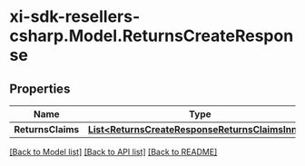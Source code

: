 # xi-sdk-resellers-csharp.Model.ReturnsCreateResponse

## Properties

Name | Type | Description | Notes
------------ | ------------- | ------------- | -------------
**ReturnsClaims** | [**List&lt;ReturnsCreateResponseReturnsClaimsInner&gt;**](ReturnsCreateResponseReturnsClaimsInner.md) |  | [optional] 

[[Back to Model list]](../README.md#documentation-for-models) [[Back to API list]](../README.md#documentation-for-api-endpoints) [[Back to README]](../README.md)


